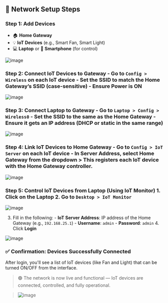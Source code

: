 ## 🧱 Network Setup Steps  

### Step 1: Add Devices
- 🏠 **Home Gateway**
- 💡 **IoT Devices** (e.g., Smart Fan, Smart Light)
- 💻 **Laptop** or 📱 **Smartphone** (for control)
  
![image](https://github.com/user-attachments/assets/ee802973-6b66-4ed3-9c3a-7aaa702a9ed4)


### Step 2: Connect IoT Devices to Gateway - Go to `Config > Wireless` on each IoT device - Set the **SSID** to match the Home Gateway’s SSID (case-sensitive) - Ensure **Power** is ON

![image](https://github.com/user-attachments/assets/b93f07ed-b4c5-4915-9da3-a06a6d90d611)


### Step 3: Connect Laptop to Gateway - Go to `Laptop > Config > Wireless0` - Set the **SSID** to the same as the Home Gateway - Ensure it gets an IP address (DHCP or static in the same range)

![image](https://github.com/user-attachments/assets/24a153de-a954-484f-b8b0-5bf5c2fcc469)



### Step 4: Link IoT Devices to Home Gateway - Go to `Config > IoT Server` on each IoT device - In **Server Address**, select **Home Gateway** from the dropdown  > This registers each IoT device with the Home Gateway controller.

![image](https://github.com/user-attachments/assets/4cd1cf6b-f6cd-48a0-8d0e-5cd0f0cc4e36)


### Step 5: Control IoT Devices from Laptop (Using IoT Monitor) 1. Click on the **Laptop** 2. Go to `Desktop > IoT Monitor`

![image](https://github.com/user-attachments/assets/f883c8bd-27f9-4a38-b969-798a8f7258c2)


3. Fill in the following:    - **IoT Server Address**: IP address of the Home Gateway (e.g., `192.168.25.1`)    - **Username**: `admin`    - **Password**: `admin` 4. Click **Login**
   
![image](https://github.com/user-attachments/assets/72981e94-b05d-4e80-83a3-30799767aed3)


### ✅ Confirmation: Devices Successfully Connected

After login, you'll see a list of IoT devices (like Fan and Light) that can be turned ON/OFF from the interface.

> 🟢 The network is now live and functional — IoT devices are connected, controlled, and fully operational.

> ![image](https://github.com/user-attachments/assets/8d985eff-0a09-4ce1-93ef-512446c6687e)

